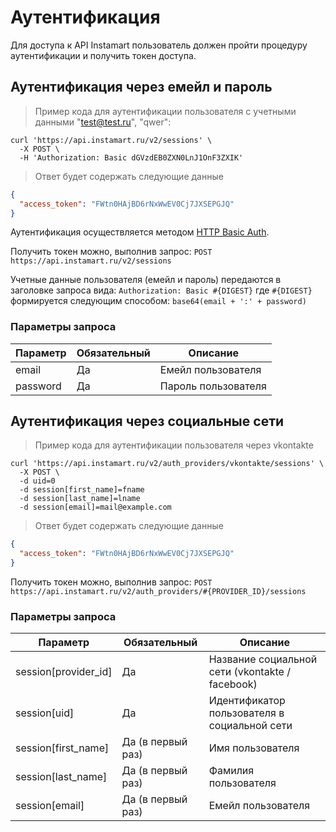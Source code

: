 # Аутентификация

Для доступа к API Instamart пользователь должен пройти процедуру аутентификации и получить токен доступа.

## Аутентификация через емейл и пароль

> Пример кода для аутентификации пользователя с учетными данными "test@test.ru", "qwer":

```shell
curl 'https://api.instamart.ru/v2/sessions' \
  -X POST \
  -H 'Authorization: Basic dGVzdEB0ZXN0LnJ1OnF3ZXIK'
```
> Ответ будет содержать следующие данные

```json
{
  "access_token": "FWtn0HAjBD6rNxWwEV0Cj7JXSEPGJQ"
}
```

Аутентификация осуществляется методом [HTTP Basic Auth](https://en.wikipedia.org/wiki/Basic_access_authentication).

Получить токен можно, выполнив запрос:
`POST https://api.instamart.ru/v2/sessions`

Учетные данные пользователя (емейл и пароль) передаются в заголовке запроса вида:
`Authorization: Basic #{DIGEST}`
где `#{DIGEST}` формируется следующим способом: `base64(email + ':' + password)`

### Параметры запроса

Параметр | Обязательный | Описание
--------- | ------- | -----------
email | Да | Емейл пользователя
password | Да | Пароль пользователя

## Аутентификация через социальные сети

> Пример кода для аутентификации пользователя через vkontakte 

```shell
curl 'https://api.instamart.ru/v2/auth_providers/vkontakte/sessions' \
  -X POST \
  -d uid=0
  -d session[first_name]=fname
  -d session[last_name]=lname
  -d session[email]=mail@example.com
```
> Ответ будет содержать следующие данные

```json
{
  "access_token": "FWtn0HAjBD6rNxWwEV0Cj7JXSEPGJQ"
}
```

Получить токен можно, выполнив запрос:
`POST https://api.instamart.ru/v2/auth_providers/#{PROVIDER_ID}/sessions`

### Параметры запроса

Параметр | Обязательный | Описание
--------- | ------- | -----------
session[provider_id] | Да | Название социальной сети (vkontakte / facebook)
session[uid] | Да | Идентификатор пользователя в социальной сети
session[first_name] | Да (в первый раз) | Имя пользователя
session[last_name] | Да (в первый раз) | Фамилия пользователя
session[email] | Да (в первый раз) | Емейл пользователя
